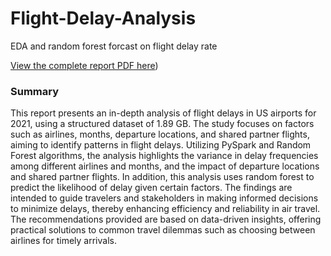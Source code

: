# Flight-Delay-Analysis
EDA and random forest forcast on flight delay rate


[View the complete report PDF here](https://github.com/boyirenOO/Flight-Delay-Analysis/blob/main/Group%2033-Final%20Project%20Report.pdf))


### Summary ###
This report presents an in-depth analysis of flight delays in US airports for 2021, using a
structured dataset of 1.89 GB. The study focuses on factors such as airlines, months, departure
locations, and shared partner flights, aiming to identify patterns in flight delays. Utilizing
PySpark and Random Forest algorithms, the analysis highlights the variance in delay
frequencies among different airlines and months, and the impact of departure locations and
shared partner flights. In addition, this analysis uses random forest to predict the likelihood of
delay given certain factors. The findings are intended to guide travelers and stakeholders in
making informed decisions to minimize delays, thereby enhancing efficiency and reliability in
air travel. The recommendations provided are based on data-driven insights, offering practical
solutions to common travel dilemmas such as choosing between airlines for timely arrivals.



